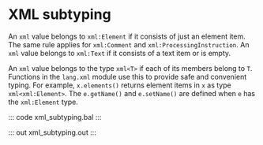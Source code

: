 # XML subtyping

An `xml` value belongs to `xml:Element` if it consists of just an element
item. The same rule applies for `xml:Comment` and `xml:ProcessingInstruction`.
An `xml` value belongs to `xml:Text` if it consists of a text item or is 
empty.

An `xml` value belongs to the type `xml<T>` if each of its members belong
to `T`. Functions in the `lang.xml` module use this to provide safe and convenient typing. For example, `x.elements()` returns element items in `x` as type `xml<xml:Element>`. The `e.getName()` and `e.setName()` are defined when
`e` has the `xml:Element` type.

::: code xml_subtyping.bal :::

::: out xml_subtyping.out :::